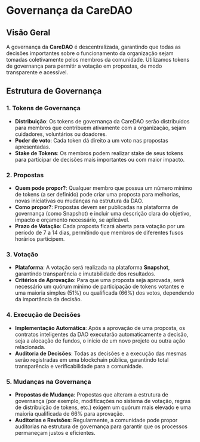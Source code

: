# Governança da CareDAO

## Visão Geral
A governança da **CareDAO** é descentralizada, garantindo que todas as decisões importantes sobre o funcionamento da organização sejam tomadas coletivamente pelos membros da comunidade. Utilizamos tokens de governança para permitir a votação em propostas, de modo transparente e acessível.

## Estrutura de Governança

### 1. **Tokens de Governança**
- **Distribuição**: Os tokens de governança da CareDAO serão distribuídos para membros que contribuem ativamente com a organização, sejam cuidadores, voluntários ou doadores.
- **Poder de voto**: Cada token dá direito a um voto nas propostas apresentadas.
- **Stake de Tokens**: Os membros podem realizar stake de seus tokens para participar de decisões mais importantes ou com maior impacto.

### 2. **Propostas**
- **Quem pode propor?**: Qualquer membro que possua um número mínimo de tokens (a ser definido) pode criar uma proposta para melhorias, novas iniciativas ou mudanças na estrutura da DAO.
- **Como propor?**: Propostas devem ser publicadas na plataforma de governança (como Snapshot) e incluir uma descrição clara do objetivo, impacto e orçamento necessário, se aplicável.
- **Prazo de Votação**: Cada proposta ficará aberta para votação por um período de 7 a 14 dias, permitindo que membros de diferentes fusos horários participem.

### 3. **Votação**
- **Plataforma**: A votação será realizada na plataforma **Snapshot**, garantindo transparência e imutabilidade dos resultados.
- **Critérios de Aprovação**: Para que uma proposta seja aprovada, será necessário um quórum mínimo de participação de tokens votantes e uma maioria simples (51%) ou qualificada (66%) dos votos, dependendo da importância da decisão.

### 4. **Execução de Decisões**
- **Implementação Automática**: Após a aprovação de uma proposta, os contratos inteligentes da DAO executarão automaticamente a decisão, seja a alocação de fundos, o início de um novo projeto ou outra ação relacionada.
- **Auditoria de Decisões**: Todas as decisões e a execução das mesmas serão registradas em uma blockchain pública, garantindo total transparência e verificabilidade para a comunidade.

### 5. **Mudanças na Governança**
- **Propostas de Mudança**: Propostas que alteram a estrutura de governança (por exemplo, modificações no sistema de votação, regras de distribuição de tokens, etc.) exigem um quórum mais elevado e uma maioria qualificada de 66% para aprovação.
- **Auditorias e Revisões**: Regularmente, a comunidade pode propor auditorias na estrutura de governança para garantir que os processos permaneçam justos e eficientes.

